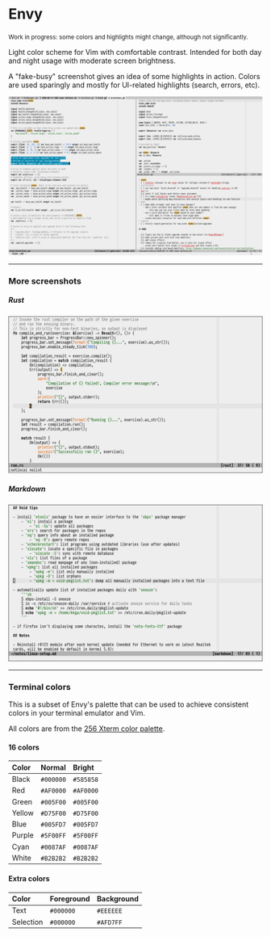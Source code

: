 # Envy

<small>Work in progress: some colors and highlights might change, although not significantly.</small>

Light color scheme for Vim with comfortable contrast.
Intended for both day and night usage with moderate screen brightness.

A "fake-busy" screenshot gives an idea of some highlights in action.
Colors are used sparingly and mostly for UI-related highlights (search, errors, etc).

![](screenshots/generic.png)

---

### More screenshots

##### Rust

![](screenshots/rust.png)

##### Markdown

![](screenshots/markdown.png)

---

### Terminal colors

This is a subset of Envy's palette that can be used to achieve consistent colors in your terminal
emulator and Vim.

All colors are from the [256 Xterm color palette](https://jonasjacek.github.io/colors/).


#### 16 colors

| Color   | Normal    | Bright    |
|:--------|:----------|:----------|
| Black   | `#000000` | `#585858` |
| Red     | `#AF0000` | `#AF0000` |
| Green   | `#005F00` | `#005F00` |
| Yellow  | `#D75F00` | `#D75F00` |
| Blue    | `#005FD7` | `#005FD7` |
| Purple  | `#5F00FF` | `#5F00FF` |
| Cyan    | `#0087AF` | `#0087AF` |
| White   | `#B2B2B2` | `#B2B2B2` |


#### Extra colors

| Color     | Foreground | Background |
|:----------|:-----------|:-----------|
| Text      | `#000000`  | `#EEEEEE`  |
| Selection | `#000000`  | `#AFD7FF`  |
